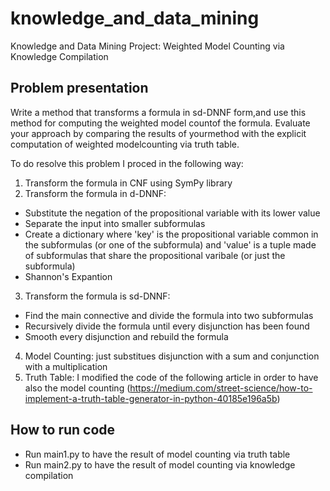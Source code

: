 # knowledge_and_data_mining
Knowledge and Data Mining Project: Weighted Model Counting via Knowledge Compilation

## Problem presentation
Write a method that transforms a formula in sd-DNNF form,and use this method for computing the weighted model countof the formula.
Evaluate your approach by comparing the results of yourmethod with the explicit computation of weighted modelcounting via truth table.

To do resolve this problem I proced in the following way:

1. Transform the formula in CNF using SymPy library
2. Transform the formula in d-DNNF:
  - Substitute the negation of the propositional variable with its lower value
  - Separate the input into smaller subformulas
  - Create a dictionary where 'key' is the propositional variable common in the subformulas (or one of the subformula) and 'value' is a tuple made of subformulas
    that share the propositional varibale (or just the subformula)
  - Shannon's Expantion
3. Transform the formula is sd-DNNF:
  - Find the main connective and divide the formula into two subformulas
  - Recursively divide the formula until every disjunction has been found
  - Smooth every disjunction and rebuild the formula
4. Model Counting: just substitues disjunction with a sum and conjunction with a multiplication
5. Truth Table: I modified the code of the following article in order to have also the model counting (https://medium.com/street-science/how-to-implement-a-truth-table-generator-in-python-40185e196a5b)

## How to run code
- Run main1.py to have the result of model counting via truth table
- Run main2.py to have the result of model counting via knowledge compilation
